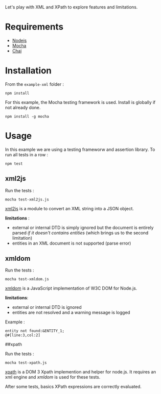 Let's play with XML and XPath to explore features and limitations.

# Requirements

- [Nodejs](https://nodejs.org/en/)
- [Mocha](https://github.com/mochajs/mocha)
- [Chai](http://chaijs.com/)

# Installation
From the `example-xml` folder :

    npm install

For this example, the Mocha testing framework is used. Install is globally if not already done.

	npm install -g mocha 
	 
# Usage

In this example we are using a testing frameworw and assertion library. To run all tests in a row :

	npm test


## xml2js

Run the tests : 

	mocha test-xml2js.js
	
[xml2js](https://github.com/Leonidas-from-XIV/node-xml2js) is a module to convert an XML string into a JSON object.

**limitations** : 
- external or internal DTD is simply ignored but the document is entirely parsed *if it doesn't contains entities* (which brings us to the second limitation)
- entities in an XML document is not supported (parse error)

## xmldom

Run the tests :

	mocha test-xmldom.js
	
[xmldom](https://github.com/jindw/xmldom) is a  JavaScript implementation of W3C DOM for Node.js.

**limitations**:
- external or internal DTD is ignored
- entities are not resolved and a warning message is logged

Example : 

	entity not found:&ENTITY_1;
	@#[line:3,col:2]

##xpath

Run the tests :
 
	mocha test-xpath.js
		
[xpath](https://github.com/goto100/xpath) is a DOM 3 Xpath implemention and helper for node.js. It requires an xml engine and *xmldom* is used for these tests.

After some tests, basics XPath expressions are correctly evaluated.
